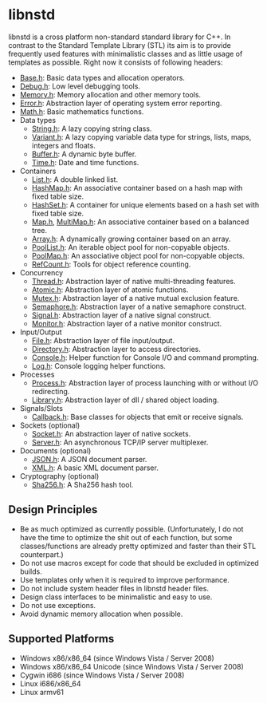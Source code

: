 libnstd
=======

libnstd is a cross platform non-standard standard library for C++. In contrast to the Standard Template
Library (STL) its aim is to provide frequently used features with minimalistic classes and as little usage of templates
as possible. Right now it consists of following headers:

* [Base.h](include/nstd/Base.h): Basic data types and allocation operators.
* [Debug.h](include/nstd/Debug.h): Low level debugging tools.
* [Memory.h](include/nstd/Memory.h): Memory allocation and other memory tools.
* [Error.h](include/nstd/Error.h): Abstraction layer of operating system error reporting.
* [Math.h](include/nstd/Math.h): Basic mathematics functions.
* Data types
    * [String.h](include/nstd/String.h): A lazy copying string class.
    * [Variant.h](include/nstd/Variant.h): A lazy copying variable data type for strings, lists, maps, integers and floats.
    * [Buffer.h](include/nstd/Buffer.h): A dynamic byte buffer.
    * [Time.h](include/nstd/Time.h): Date and time functions.
* Containers
    * [List.h](include/nstd/List.h): A double linked list.
    * [HashMap.h](include/nstd/HashMap.h): An associative container based on a hash map with fixed table size.
    * [HashSet.h](include/nstd/HashSet.h):  A container for unique elements based on a hash set with fixed table size.
    * [Map.h](include/nstd/Map.h), [MultiMap.h](include/nstd/MultiMap.h): An associative container based on a balanced tree.
    * [Array.h](include/nstd/Array.h): A dynamically growing container based on an array.
    * [PoolList.h](include/nstd/PoolList.h): An iterable object pool for non-copyable objects.
    * [PoolMap.h](include/nstd/PoolMap.h): An associative object pool for non-copyable objects.
    * [RefCount.h](include/nstd/RefCount.h): Tools for object reference counting.
* Concurrency
    * [Thread.h](include/nstd/Thread.h): Abstraction layer of native multi-threading features.
    * [Atomic.h](include/nstd/Atomic.h): Abstraction layer of atomic functions.
    * [Mutex.h](include/nstd/Mutex.h): Abstraction layer of a native mutual exclusion feature.
    * [Semaphore.h](include/nstd/Semaphore.h): Abstraction layer of a native semaphore construct.
    * [Signal.h](include/nstd/Signal.h): Abstraction layer of a native signal construct.
    * [Monitor.h](include/nstd/Monitor.h): Abstraction layer of a native monitor construct.
* Input/Output
    * [File.h](include/nstd/File.h): Abstraction layer of file input/output.
    * [Directory.h](include/nstd/Directory.h): Abstraction layer to access directories.
    * [Console.h](include/nstd/Console.h): Helper function for Console I/O and command prompting.
    * [Log.h](include/nstd/Log.h): Console logging helper functions.
* Processes
    * [Process.h](include/nstd/Process.h): Abstraction layer of process launching with or without I/O redirecting.
    * [Library.h](include/nstd/Library.h): Abstraction layer of dll / shared object loading.
* Signals/Slots
    * [Callback.h](include/nstd/Callback.h): Base classes for objects that emit or receive signals.
* Sockets (optional)
    * [Socket.h](include/nstd/Socket/Socket.h): An abstraction layer of native sockets.
    * [Server.h](include/nstd/Socket/Server.h): An asynchronous TCP/IP server multiplexer.
* Documents (optional)
    * [JSON.h](include/nstd/Document/JSON.h): A JSON document parser.
    * [XML.h](include/nstd/Document/XML.h): A basic XML document parser.
* Cryptography (optional)
    * [Sha256.h](include/nstd/Crypto/Sha256.h): A Sha256 hash tool.

Design Principles
-----------------

 * Be as much optimized as currently possible. (Unfortunately, I do not have the time to optimize the shit out of each function, but some classes/functions are already pretty optimized and faster than their STL counterpart.)
 * Do not use macros except for code that should be excluded in optimized builds.
 * Use templates only when it is required to improve performance.
 * Do not include system header files in libnstd header files.
 * Design class interfaces to be minimalistic and easy to use.
 * Do not use exceptions.
 * Avoid dynamic memory allocation when possible.
 
Supported Platforms
-------------------

 * Windows x86/x86_64 (since Windows Vista / Server 2008)
 * Windows x86/x86_64 Unicode (since Windows Vista / Server 2008)
 * Cygwin i686 (since Windows Vista / Server 2008)
 * Linux i686/x86_64
 * Linux armv61
